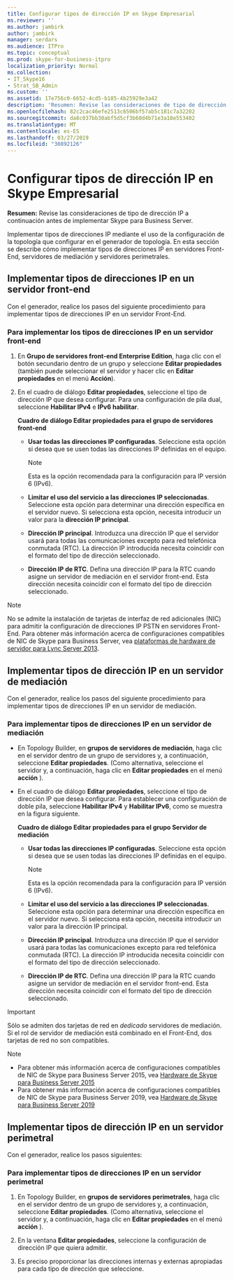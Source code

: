 ```yaml
---
title: Configurar tipos de dirección IP en Skype Empresarial
ms.reviewer: ''
ms.author: jambirk
author: jambirk
manager: serdars
ms.audience: ITPro
ms.topic: conceptual
ms.prod: skype-for-business-itpro
localization_priority: Normal
ms.collection:
- IT_Skype16
- Strat_SB_Admin
ms.custom: ''
ms.assetid: 17e756c0-6652-4cd5-b185-4b25929e3a42
description: 'Resumen: Revise las consideraciones de tipo de dirección IP a continuación antes de implementar Skype para Business Server.'
ms.openlocfilehash: 82c2cac46efe2513c6506bf57ab5c181c7a32202
ms.sourcegitcommit: da8c037bb30abf5d5cf3b60d4b71e3a10e553402
ms.translationtype: MT
ms.contentlocale: es-ES
ms.lasthandoff: 03/27/2019
ms.locfileid: "30892126"
---
```

# <a name="configure-ip-address-types-in-skype-for-business"></a>Configurar tipos de dirección IP en Skype Empresarial

**Resumen:** Revise las consideraciones de tipo de dirección IP a continuación antes de implementar Skype para Business Server.

Implementar tipos de direcciones IP mediante el uso de la configuración de la topología que configurar en el generador de topología. En esta sección se describe cómo implementar tipos de direcciones IP en servidores Front-End, servidores de mediación y servidores perimetrales.

## <a name="deploy-ip-address-types-on-a-front-end-server"></a>Implementar tipos de direcciones IP en un servidor front-end

Con el generador, realice los pasos del siguiente procedimiento para implementar tipos de direcciones IP en un servidor Front-End.

### <a name="to-deploy-ip-address-types-on-a-front-end-server"></a>Para implementar los tipos de direcciones IP en un servidor front-end

1. En **Grupo de servidores front-end Enterprise Edition**, haga clic con el botón secundario dentro de un grupo y seleccione **Editar propiedades** (también puede seleccionar el servidor y hacer clic en **Editar propiedades** en el menú **Acción**).

2. En el cuadro de diálogo **Editar propiedades**, seleccione el tipo de dirección IP que desea configurar. Para una configuración de pila dual, seleccione **Habilitar IPv4** e **IPv6 habilitar**.

   **Cuadro de diálogo Editar propiedades para el grupo de servidores front-end**

   - **Usar todas las direcciones IP configuradas**. Seleccione esta opción si desea que se usen todas las direcciones IP definidas en el equipo.

     > [!NOTE]
     > Esta es la opción recomendada para la configuración para IP versión 6 (IPv6).

   - **Limitar el uso del servicio a las direcciones IP seleccionadas**. Seleccione esta opción para determinar una dirección específica en el servidor nuevo. Si selecciona esta opción, necesita introducir un valor para la **dirección IP principal**.

   - **Dirección IP principal**. Introduzca una dirección IP que el servidor usará para todas las comunicaciones excepto para red telefónica conmutada (RTC). La dirección IP introducida necesita coincidir con el formato del tipo de dirección seleccionado.

   - **Dirección IP de RTC**. Defina una dirección IP para la RTC cuando asigne un servidor de mediación en el servidor front-end. Esta dirección necesita coincidir con el formato del tipo de dirección seleccionado.

> [!NOTE]
> No se admite la instalación de tarjetas de interfaz de red adicionales (NIC) para admitir la configuración de direcciones IP PSTN en servidores Front-End. Para obtener más información acerca de configuraciones compatibles de NIC de Skype para Business Server, vea [plataformas de hardware de servidor para Lync Server 2013](https://technet.microsoft.com/library/c964c1c0-0153-472b-88ad-a38866e0df0c.aspx).

## <a name="deploy-ip-address-types-on-a-mediation-server"></a>Implementar tipos de dirección IP en un servidor de mediación

Con el generador, realice los pasos del siguiente procedimiento para implementar tipos de direcciones IP en un servidor de mediación.

### <a name="to-deploy-ip-address-types-on-a-mediation-server"></a>Para implementar tipos de direcciones IP en un servidor de mediación

- En Topology Builder, en **grupos de servidores de mediación**, haga clic en el servidor dentro de un grupo de servidores y, a continuación, seleccione **Editar propiedades**. (Como alternativa, seleccione el servidor y, a continuación, haga clic en **Editar propiedades** en el menú **acción** ).

- En el cuadro de diálogo **Editar propiedades**, seleccione el tipo de dirección IP que desea configurar. Para establecer una configuración de doble pila, seleccione **Habilitar IPv4** y **Habilitar IPv6**, como se muestra en la figura siguiente.

   **Cuadro de diálogo Editar propiedades para el grupo Servidor de mediación**

  - **Usar todas las direcciones IP configuradas**. Seleccione esta opción si desea que se usen todas las direcciones IP definidas en el equipo.

    > [!NOTE]
    > Esta es la opción recomendada para la configuración para IP versión 6 (IPv6).

  - **Limitar el uso del servicio a las direcciones IP seleccionadas**. Seleccione esta opción para determinar una dirección específica en el servidor nuevo. Si selecciona esta opción, necesita introducir un valor para la dirección IP principal.

  - **Dirección IP principal**. Introduzca una dirección IP que el servidor usará para todas las comunicaciones excepto para red telefónica conmutada (RTC). La dirección IP introducida necesita coincidir con el formato del tipo de dirección seleccionado.

  - **Dirección IP de RTC**. Defina una dirección IP para la RTC cuando asigne un servidor de mediación en el servidor front-end. Esta dirección necesita coincidir con el formato del tipo de dirección seleccionado.
> [!IMPORTANT]
> Sólo se admiten dos tarjetas de red en *dedicado* servidores de mediación. Si el rol de servidor de mediación está combinado en el Front-End, dos tarjetas de red no son compatibles. 

> [!NOTE]
> - Para obtener más información acerca de configuraciones compatibles de NIC de Skype para Business Server 2015, vea [Hardware de Skype para Business Server 2015](../requirements-for-your-environment/server-requirements.md#hardware-for-skype-for-business-server-2015)
> - Para obtener más información acerca de configuraciones compatibles de NIC de Skype para Business Server 2019, vea [Hardware de Skype para Business Server 2019](../../../SfBServer2019/plan/system-requirements.md#hardware-for-skype-for-business-server-2019)



## <a name="deploy-ip-address-types-on-an-edge-server"></a>Implementar tipos de dirección IP en un servidor perimetral

Con el generador, realice los pasos siguientes:

### <a name="to-deploy-ip-address-types-on-an-edge-server"></a>Para implementar tipos de direcciones IP en un servidor perimetral

1. En Topology Builder, en **grupos de servidores perimetrales**, haga clic en el servidor dentro de un grupo de servidores y, a continuación, seleccione **Editar propiedades**. (Como alternativa, seleccione el servidor y, a continuación, haga clic en **Editar propiedades** en el menú **acción** ).

2. En la ventana **Editar propiedades**, seleccione la configuración de dirección IP que quiera admitir.

3. Es preciso proporcionar las direcciones internas y externas apropiadas para cada tipo de dirección que seleccione.
